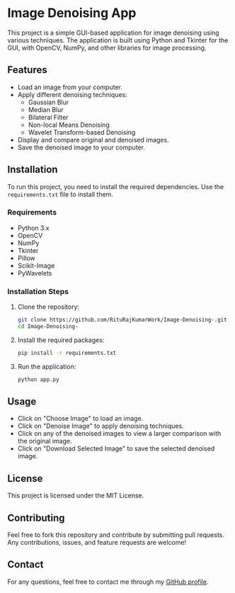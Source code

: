 # Image Denoising App

This project is a simple GUI-based application for image denoising using various techniques. The application is built using Python and Tkinter for the GUI, with OpenCV, NumPy, and other libraries for image processing.

## Features

- Load an image from your computer.
- Apply different denoising techniques:
  - Gaussian Blur
  - Median Blur
  - Bilateral Filter
  - Non-local Means Denoising
  - Wavelet Transform-based Denoising
- Display and compare original and denoised images.
- Save the denoised image to your computer.

## Installation

To run this project, you need to install the required dependencies. Use the `requirements.txt` file to install them.

### Requirements

- Python 3.x
- OpenCV
- NumPy
- Tkinter
- Pillow
- Scikit-Image
- PyWavelets

### Installation Steps

1. Clone the repository:
    ```sh
    git clone https://github.com/RituRajKumarWork/Image-Denoising-.git
    cd Image-Denoising-
    ```

2. Install the required packages:
    ```sh
    pip install -r requirements.txt
    ```

3. Run the application:
    ```sh
    python app.py
    ```

## Usage

- Click on "Choose Image" to load an image.
- Click on "Denoise Image" to apply denoising techniques.
- Click on any of the denoised images to view a larger comparison with the original image.
- Click on "Download Selected Image" to save the selected denoised image.

## License

This project is licensed under the MIT License.

## Contributing

Feel free to fork this repository and contribute by submitting pull requests. Any contributions, issues, and feature requests are welcome!

## Contact

For any questions, feel free to contact me through my [GitHub profile](https://github.com/RituRajKumarWork).
